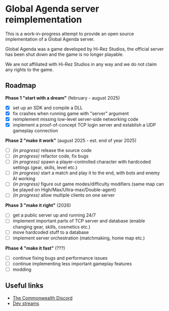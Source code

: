 # Global Agenda server reimplementation

This is a work-in-progress attempt to provide an open source implementation of a Global Agenda server.

Global Agenda was a game developed by Hi-Rez Studios, the official server has been shut down and the game is no longer playable.

We are not affiliated with Hi-Rez Studios in any way and we do not claim any rights to the game.

## Roadmap

**Phase 1 "start with a dream"** (february - august 2025)
- [x] set up an SDK and compile a DLL
- [x] fix crashes when running game with "server" argument
- [x] reimplement missing low-level server-side networking code
- [x] implement a proof-of-concept TCP login server and establish a UDP gameplay connection

**Phase 2 "make it work"** (august 2025 - est. end of year 2025)
- [ ] *(in progress)* release the source code
- [ ] *(in progress)* refactor code, fix bugs
- [ ] *(in progress)* spawn a player-controlled character with hardcoded settings (gear, skills, level etc.)
- [ ] *(in progress)* start a match and play it to the end, with bots and enemy AI working
- [ ] *(in progress)* figure out game modes/difficulty modifiers (same map can be played on High/Max/Ultra-max/Double-agent)
- [ ] *(in progress)* allow multiple clients on one server

**Phase 3 "make it right"** (2026)
- [ ] get a public server up and running 24/7
- [ ] implement important parts of TCP server and database (enable changing gear, skills, cosmetics etc.)
- [ ] move hardcoded stuff to a database
- [ ] implement server orchestration (matchmaking, home map etc.)

**Phase 4 "make it fast"** (???)
- [ ] continue fixing bugs and performance issues
- [ ] continue implementing less important gameplay features
- [ ] modding

## Useful links

- [The Commonwealth Discord](https://discord.gg/CqACf4qArk)
- [Dev streams](https://kick.com/zaxbactor)

